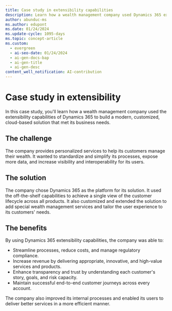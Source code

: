 ```yaml
---
title: Case study in extensibility capabilities
description: Learn how a wealth management company used Dynamics 365 extensibility capabilities to create a cloud-based solution that streamlined processes.
author: abunduc-ms
ms.author: edupont
ms.date: 01/24/2024
ms.update-cycle: 1095-days
ms.topic: concept-article
ms.custom:
  - evergreen
  - ai-seo-date: 01/24/2024
  - ai-gen-docs-bap
  - ai-gen-title
  - ai-gen-desc
content_well_notification: AI-contribution
---
```


# Case study in extensibility

In this case study, you'll learn how a wealth management company used the extensibility capabilities of Dynamics 365 to build a modern, customized, cloud-based solution that met its business needs.

## The challenge

The company provides personalized services to help its customers manage their wealth. It wanted to standardize and simplify its processes, expose more data, and increase visibility and interoperability for its users.

## The solution

The company chose Dynamics 365 as the platform for its solution. It used the off-the-shelf capabilities to achieve a single view of the customer lifecycle across all products. It also customized and extended the solution to add special wealth management services and tailor the user experience to its customers' needs.

## The benefits

By using Dynamics 365 extensibility capabilities, the company was able to:

- Streamline processes, reduce costs, and manage regulatory compliance.
- Increase revenue by delivering appropriate, innovative, and high-value services and products.
- Enhance transparency and trust by understanding each customer's story, goals, and risk capacity.
- Maintain successful end-to-end customer journeys across every account.

The company also improved its internal processes and enabled its users to deliver better services in a more efficient manner.
